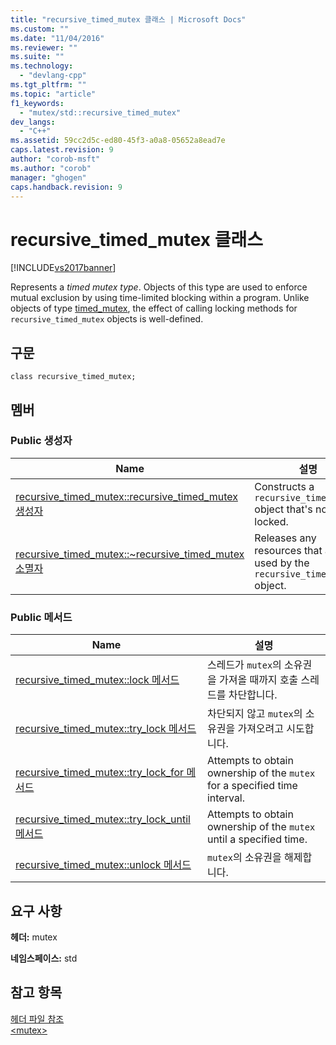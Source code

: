 ```yaml
---
title: "recursive_timed_mutex 클래스 | Microsoft Docs"
ms.custom: ""
ms.date: "11/04/2016"
ms.reviewer: ""
ms.suite: ""
ms.technology: 
  - "devlang-cpp"
ms.tgt_pltfrm: ""
ms.topic: "article"
f1_keywords: 
  - "mutex/std::recursive_timed_mutex"
dev_langs: 
  - "C++"
ms.assetid: 59cc2d5c-ed80-45f3-a0a8-05652a8ead7e
caps.latest.revision: 9
author: "corob-msft"
ms.author: "corob"
manager: "ghogen"
caps.handback.revision: 9
---
```

# recursive_timed_mutex 클래스
[!INCLUDE[vs2017banner](../assembler/inline/includes/vs2017banner.md)]

Represents a *timed mutex type*.  Objects of this type are used to enforce mutual exclusion by using time\-limited blocking within a program.  Unlike objects of type [timed\_mutex](../standard-library/timed-mutex-class.md), the effect of calling locking methods for `recursive_timed_mutex` objects is well\-defined.  
  
## 구문  
  
```  
class recursive_timed_mutex;  
```  
  
## 멤버  
  
### Public 생성자  
  
|Name|설명|  
|----------|--------|  
|[recursive\_timed\_mutex::recursive\_timed\_mutex 생성자](../Topic/recursive_timed_mutex::recursive_timed_mutex%20Constructor.md)|Constructs a `recursive_timed_mutex` object that's not locked.|  
|[recursive\_timed\_mutex::~recursive\_timed\_mutex 소멸자](../Topic/recursive_timed_mutex::~recursive_timed_mutex%20Destructor.md)|Releases any resources that are used by the `recursive_timed_mutex` object.|  
  
### Public 메서드  
  
|Name|설명|  
|----------|--------|  
|[recursive\_timed\_mutex::lock 메서드](../Topic/recursive_timed_mutex::lock%20Method.md)|스레드가 `mutex`의 소유권을 가져올 때까지 호출 스레드를 차단합니다.|  
|[recursive\_timed\_mutex::try\_lock 메서드](../Topic/recursive_timed_mutex::try_lock%20Method.md)|차단되지 않고 `mutex`의 소유권을 가져오려고 시도합니다.|  
|[recursive\_timed\_mutex::try\_lock\_for 메서드](../Topic/recursive_timed_mutex::try_lock_for%20Method.md)|Attempts to obtain ownership of the `mutex` for a specified time interval.|  
|[recursive\_timed\_mutex::try\_lock\_until 메서드](../Topic/recursive_timed_mutex::try_lock_until%20Method.md)|Attempts to obtain ownership of the `mutex` until a specified time.|  
|[recursive\_timed\_mutex::unlock 메서드](../Topic/recursive_timed_mutex::unlock%20Method.md)|`mutex`의 소유권을 해제합니다.|  
  
## 요구 사항  
 **헤더:** mutex  
  
 **네임스페이스:** std  
  
## 참고 항목  
 [헤더 파일 참조](../standard-library/cpp-standard-library-header-files.md)   
 [\<mutex\>](../standard-library/mutex.md)